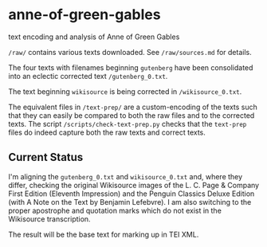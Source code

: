 # anne-of-green-gables
text encoding and analysis of Anne of Green Gables

`/raw/` contains various texts downloaded. See `/raw/sources.md` for details.

The four texts with filenames beginning `gutenberg` have been consolidated into an eclectic corrected text `/gutenberg_0.txt`.

The text beginning `wikisource` is being corrected in `/wikisource_0.txt`.

The equivalent files in `/text-prep/` are a custom-encoding of the texts such that they can easily be compared to both the raw files and to the corrected texts. The script `/scripts/check-text-prep.py` checks that the `text-prep` files do indeed capture both the raw texts and correct texts.

## Current Status

I'm aligning the `gutenberg_0.txt` and `wikisource_0.txt` and, where they differ, checking the original Wikisource images of the L. C. Page & Company First Edition (Eleventh Impression) and the Penguin Classics Deluxe Edition (with A Note on the Text by Benjamin Lefebvre). I am also switching to the proper apostrophe and quotation marks which do not exist in the Wikisource transcription.

The result will be the base text for marking up in TEI XML.
